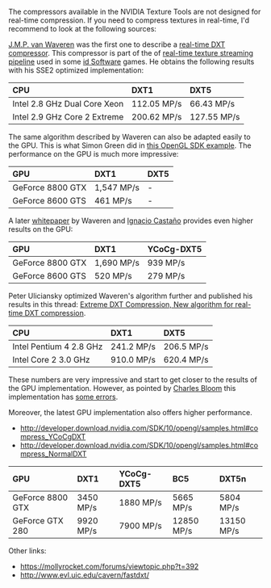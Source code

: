 The compressors available in the NVIDIA Texture Tools are not designed for real-time compression. If you need to compress textures in real-time, I'd recommend to look at the following sources:

[J.M.P. van Waveren](http://mrelusive.com) was the first one to describe a [real-time DXT compressor](http://www.intel.com/cd/ids/developer/asmo-na/eng/dc/index.htm). This compressor is part of the of [real-time texture streaming pipeline](http://softwarecommunity.intel.com/UserFiles/en-us/Image/1221/Real-Time%20Texture%20Streaming%20&%20Decompression.pdf) used in some [id Software](http://www.idsoftware.com) games. He obtains the following results with his SSE2 optimized implementation:

| **CPU** | **DXT1** | **DXT5** |
|:--------|:---------|:---------|
| Intel 2.8 GHz Dual Core Xeon | 112.05 MP/s | 66.43 MP/s |
| Intel 2.9 GHz Core 2 Extreme | 200.62 MP/s | 127.55 MP/s |

The same algorithm described by Waveren can also be adapted easily to the GPU. This is what Simon Green did in [this OpenGL SDK example](http://developer.download.nvidia.com/SDK/10/opengl/samples.html#compress_DXT). The performance on the GPU is much more impressive:

| **GPU** | **DXT1** | **DXT5** |
|:--------|:---------|:---------|
| GeForce 8800 GTX | 1,547 MP/s | - |
| GeForce 8600 GTS | 461 MP/s | - |

A later [whitepaper](http://developer.nvidia.com/object/real-time-ycocg-dxt-compression.html) by Waveren and [Ignacio Castaño](http://castano.ludicon.com) provides even higher results on the GPU:

| **GPU** | **DXT1** | **YCoCg-DXT5** |
|:--------|:---------|:---------------|
| GeForce 8800 GTX | 1,690 MP/s | 939 MP/s |
| GeForce 8600 GTS | 520 MP/s | 279 MP/s |

Peter Uliciansky optimized Waveren's algorithm further and published his results in this thread: [Extreme DXT Compression, New algorithm for real-time DXT compression](http://developer.nvidia.com/forums/index.php?showtopic=1737).

| **CPU**                   | **DXT1**     | **DXT5**     |
|:--------------------------|:-------------|:-------------|
| Intel Pentium 4 2.8 GHz | 241.2 MP/s | 206.5 MP/s |
| Intel Core 2 3.0 GHz    | 910.0 MP/s | 620.4 MP/s |

These numbers are very impressive and start to get closer to the results of the GPU implementation. However, as pointed by [Charles Bloom](http://www.cbloom.com/) this implementation has [some errors](http://cbloomrants.blogspot.com/2008/11/11-18-08-dxtc.html).

Moreover, the latest GPU implementation also offers higher performance.
  * http://developer.download.nvidia.com/SDK/10/opengl/samples.html#compress_YCoCgDXT
  * http://developer.download.nvidia.com/SDK/10/opengl/samples.html#compress_NormalDXT

| **GPU**             | **DXT1**     | **YCoCg-DXT5** | **BC5**      | **DXT5n**    |
|:--------------------|:-------------|:---------------|:-------------|:-------------|
| GeForce 8800 GTX | 3450 MP/s  | 1880 MP/s    | 5665 MP/s  | 5804 MP/s  |
| GeForce GTX 280  | 9920 MP/s  | 7900 MP/s    | 12850 MP/s | 13150 MP/s |



Other links:
  * https://mollyrocket.com/forums/viewtopic.php?t=392
  * http://www.evl.uic.edu/cavern/fastdxt/